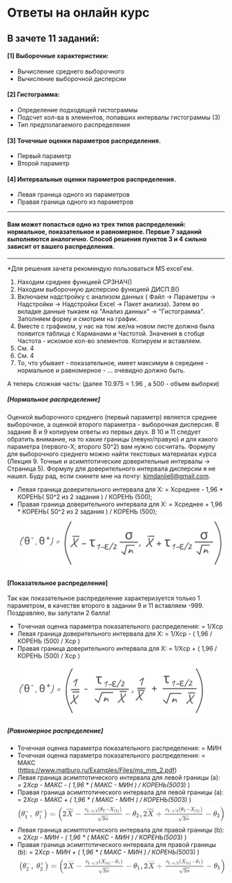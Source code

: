 # Ответы на онлайн курс

## В зачете 11 заданий:
  
#### [1] Выборочные характеристики:
+ Вычисление среднего выборочного
+ Вычисление выборочной дисперсии
#### [2] Гистограмма:
+ Определение подходящей гистограммы
+ Подсчет кол-ва в элементов, попавших интервалы гистограммы (3)
+ Тип предполагаемого распределения
#### [3] Точечные оценки параметров распределения.
+ Первый параметр
+ Второй параметр
#### [4] Интервальные оценки параметров распределения.
+  Левая граница одного из параметров
+ Правая граница одного из параметров
    
---------
 
 #### Вам может попасться одно из трех типов распределений: нормальное, показательное и равномерное. Первые 7 заданий выполняются аналогично. Способ решения пунктов 3 и 4 сильно зависит от вашего распределения.
 
---------
 
*Для решения зачета рекомендую пользоваться MS excel'ем.

1) Находим  среднее функцией СРЗНАЧ()
2) Находим выборочную дисперсию функцией ДИСП.В()
3) Включаем надстройку с анализом данных ( Файл -> Параметры -> Надстройки -> Надстройки Excel -> Пакет анализа). Затем во вкладке данные тыкаем на "Анализ данных" -> "Гистограмма". Заполняем форму и смотрим на график. 
4) Вместе с графиком, у нас на том же/на новом листе должна была появится таблица с Карманами и Частотой. Значения в стобце Частота - искомое кол-во элементов. Копируем и вставляем.
5) См. 4
6) См. 4
7) То, что убывает - показательное, имеет максимум в середине - нормальное и равномерное - ... очевидно должно быть.

А теперь сложная часть:
(далее T0.975 = 1.96 , а 500 - объем выборки)

 ##### [Нормальное распределение]

   Оценкой выборочного среднего (первый параметр) является среднее выборочное, а оценкой второго параметра - выборочная дисперсия. В задание 8 и 9 копируем ответы из первых двух. В 10 и 11 следует обратить внимание, на то какие границы (левую/правую) и для какого параметра (первого-X; второго S0^2) вам нужно сосчитать. Формулу для выборочного среднего можно найти текстовых материалах курса (Лекция 9. Точные и асимптотические доверительные интервалы -> Страница 5). Формулу для доверительного интервала дисперсии я не нашел. Буду рад, если скинете мне на почту: kimdaniiell@gmail.com. 
    
+ Левая граница доверительного интервала для X:
    = Xсреднее - 1,96 * КОРЕНЬ( S0^2 из 2 задания ) / КОРЕНЬ (500);
+ Правая граница доверительного интервала для X:
    = Xсреднее + 1,96 * КОРЕНЬ( S0^2 из 2 задания ) / КОРЕНЬ (500);  
![Alt text](123.png?raw=true "Title" )

#### [Показательное распределение]

   Так как показательное распределение характеризуется только 1 параметром, в качестве второго в задании 9 и 11 вставляем -999. Поздравляю, вы залутали 2 балла! 
   
+ Точечная оценка параметра показательного распределения: 
    = 1/Xср
+ Левая граница доверительного интервала для X:
    = 1/Xср - ( 1,96 / КОРЕНЬ (500) / Xср )
+ Правая граница доверительного интервала для X:
    = 1/Xср + ( 1,96 / КОРЕНЬ (500) / Xср )
![Alt text](234.png?raw=true "Title" )

##### [Равномерное распределение]

+ Точечная оценка параметра показательного распределения: 
    = МИН   
+ Точечная оценка параметра показательного распределения: 
    = МАКС  
(https://www.matburo.ru/Examples/Files/ms_mm_2.pdf)
+ Левая граница асимптотического интервала для левой границы (а):
    = 2*Xср - МАКС - ( 1,96 * ( МАКС - МИН  ) / КОРЕНЬ(500*3) )
+ Правая граница асимптотического интервала для левой границы (a):
    = 2*Xср - МАКС + ( 1,96 * ( МАКС - МИН  ) / КОРЕНЬ(500*3) )
![Alt text](1123.png?raw=true "Title" )
+ Левая граница асимптотического интервала для правой границы (b):
    = 2*Xср - МИН - ( 1,96 * ( МАКС - МИН  ) / КОРЕНЬ(500*3) )
+ Правая граница асимптотического интервала для правой границы (b):
    = 2*Xср - МИН + ( 1,96 * ( МАКС - МИН  ) / КОРЕНЬ(500*3) )
![Alt text](11123.png?raw=true "Title" )
